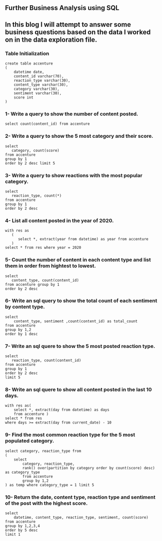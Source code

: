 ## Further Business Analysis using SQL

## In this blog I will attempt to answer some business questions based on the data I worked on in the data exploration file. 

### Table Initialization
```
create table accenture
(
	datetime date,
	content_id varchar(70),
	reaction_type varchar(30),
	content_type varchar(30),
	category varchar(30),
	sentiment varchar(30),
	score int
)
```
### 1- Write a query to show the number of content posted.
```
select count(content_id) from accenture
```
### 2- Write a query to show the 5 most category and their score.
```
select
   category, count(score)
from accenture
group by 1
order by 2 desc limit 5
```
### 3- Write a query to show reactions with the most popular category.
```
select
   reaction_type, count(*)
from accenture
group by 1
order by 2 desc
```
### 4- List all content posted in the year of 2020.
```
with res as
   (
      select *, extract(year from datetime) as year from accenture
   )
select * from res where year = 2020
```
### 5- Count the number of content in each content type and list them in order from hightest to lowest.
```
select
   content_type, count(content_id) 
from accenture group by 1
order by 2 desc
```
### 6- Write an sql query to show the total count of each sentiment by content type.
```
select
    content_type, sentiment ,count(content_id) as total_count 
from accenture
group by 1,2
order by 1 desc

```
### 7- Write an sql quere to show the 5 most posted reaction type.
```
select
   reaction_type, count(content_id) 
from accenture
group by 1
order by 2 desc
limit 5

```
### 8- Write an sql quere to show all content posted in the last 10 days.
```
with res as(
	select *, extract(day from datetime) as days 
	from accenture )
select * from res
where days >= extract(day from current_date) - 10
```
### 9- Find the most common reaction type for the 5 most populated category.
```
select category, reaction_type from
(
	select
		category, reaction_type,
		rank() over(partition by category order by count(score) desc) as category_type
		from accenture
		group by 1,2
) as temp where category_type = 1 limit 5
```
### 10-  Return the date, content type, reaction type and sentiment of the post with the highest score.
```
select
	datetime, content_type, reaction_type, sentiment, count(score)
from accenture
group by 1,2,3,4
order by 5 desc 
limit 1
```


















   

